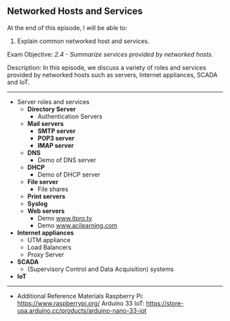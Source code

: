 ## Networked Hosts and Services

At the end of this episode, I will be able to:

1. Explain common networked host and services.


Exam Objective: *2.4 - Summarize services provided by networked hosts.*

Description: In this episode, we discuss a variety of roles and services provided by networked hosts such as servers, Internet appliances, SCADA and IoT.

-----------------------------------------------------------


* Server roles and services
	+ **Directory Server**
		- Authentication Servers
	+ **Mail servers**
		- **SMTP server**
		- **POP3 server**
		- **IMAP server**
	+ **DNS**
		- Demo of DNS server
	+ **DHCP**
		- Demo of DHCP server
	+ **File server**
		- File shares
	+ **Print servers**
	+ **Syslog**
	+ **Web servers**
		- Demo www.itpro.tv
		- Demo www.acilearning.com
* **Internet appliances**
	+ UTM appliance
	+ Load Balancers
	+ Proxy Server
* **SCADA**
	+ \(Supervisory Control and Data Acquisition\) systems
* **IoT**
------------------------------------------------------------

* Additional Reference Materials
 Raspberry Pi: https://www.raspberrypi.org/
 Arduino 33 IoT: https://store-usa.arduino.cc/products/arduino-nano-33-iot

